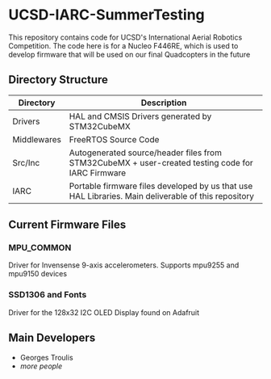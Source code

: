 # UCSD-IARC-SummerTesting
This repository contains code for UCSD's International Aerial Robotics Competition. The code here is for a Nucleo F446RE, which is used to develop firmware that will be used on our final Quadcopters in the future

## Directory Structure
Directory | Description
----------|-----
Drivers   | HAL and CMSIS Drivers generated by STM32CubeMX
Middlewares | FreeRTOS Source Code
Src/Inc | Autogenerated source/header files from STM32CubeMX + user-created testing code for IARC Firmware
IARC  | Portable firmware files developed by us that use HAL Libraries. Main deliverable of this repository

## Current Firmware Files
### MPU\_COMMON
Driver for Invensense 9-axis accelerometers. Supports mpu9255 and mpu9150 devices

### SSD1306 and Fonts
Driver for the 128x32 I2C OLED Display found on Adafruit

## Main Developers
* Georges Troulis
* *more people*
